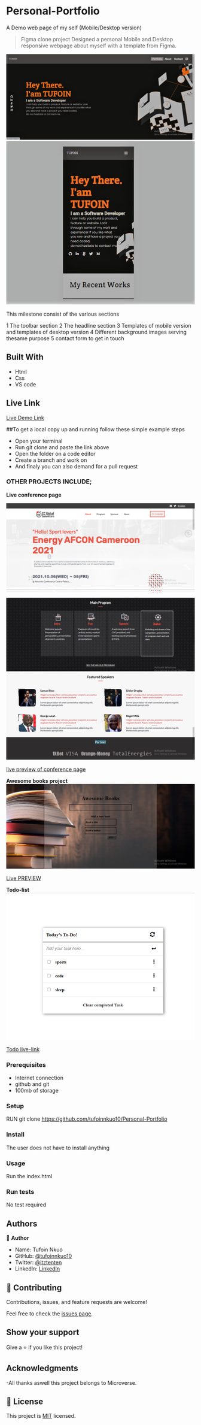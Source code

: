 # Personal-Portfolio
A Demo web page of  my self (Mobile/Desktop version)

> Figma clone project
Designed a personal Mobile and Desktop responsive webpage about myself with a template from Figma.

![screenshot](./image/desktopv.png)
![screenshot](./image/mobilev.png)


This milestone consist of the various sections

1 The toolbar section
2 The headline section
3 Templates of mobile  version and templates of desktop version
4 Different background images serving thesame purpose
5 contact form to get in touch



## Built With

- Html
- Css
- VS code

## Live Link

[Live Demo Link](https://tufoinnkuo10.github.io/Personal-Portfolio/)

##To get a local copy up and running follow these simple example steps
- Open your terminal
- Run git clone and paste the link above
- Open the folder on a code editor
- Create a branch and work on
- And finaly you can also demand for a pull request

### OTHER PROJECTS INCLUDE;
**Live conference page**

![screenshot](./image/con1.png)
![screenshot](./image/con2.png)
![screenshot](./image/con3.png)

[live preview of conference page](https://tufoinnkuo10.github.io/Capstone-1/)

**Awesome books project**
![screenshot](./image/awesome.png)

[Live PREVIEW](https://tufoinnkuo10.github.io/AWESOME-BOOKS/)

**Todo-list**
![screenshot](./image/todoo.png)

[Todo live-link](https://tufoinnkuo10.github.io/TODO/dist/)

### Prerequisites

- Internet connection
- github and git
- 100mb of storage


### Setup

RUN git clone https://github.com/tufoinnkuo10/Personal-Portfolio

### Install

The user does not have to install anything

### Usage

Run the index.html

### Run tests 

No test required

## Authors

👤 **Author**
- Name: Tufoin Nkuo
- GitHub: [@tufoinnkuo10](https://github.com/tufoinnkuo10)
- Twitter: [@itztenten](https://twitter.com/itztenten)
- LinkedIn: [LinkedIn](https://www.linkedin.com/in/tufoin-nkuo-3b272320b)

## 🤝 Contributing

Contributions, issues, and feature requests are welcome!

Feel free to check the [issues page](../../issues/).

## Show your support

Give a ⭐️ if you like this project!

## Acknowledgments

-All thanks aswell this project belongs to Microverse.

## 📝 License

This project is [MIT](./MIT.md) licensed.

